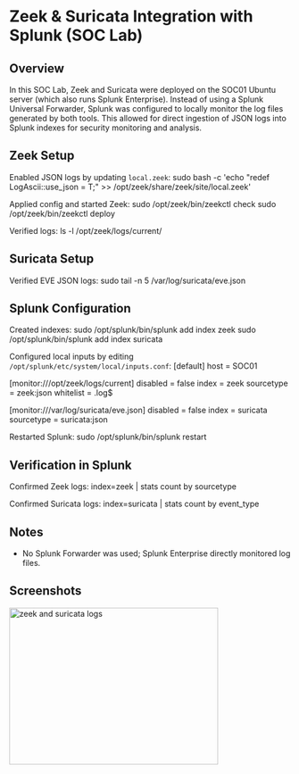 # Zeek & Suricata Integration with Splunk (SOC Lab)

## Overview
In this SOC Lab, Zeek and Suricata were deployed on the SOC01 Ubuntu server (which also runs Splunk Enterprise). Instead of using a Splunk Universal Forwarder, Splunk was configured to locally monitor the log files generated by both tools. This allowed for direct ingestion of JSON logs into Splunk indexes for security monitoring and analysis.

## Zeek Setup
Enabled JSON logs by updating `local.zeek`:
sudo bash -c 'echo "redef LogAscii::use_json = T;" >> /opt/zeek/share/zeek/site/local.zeek'

Applied config and started Zeek:
sudo /opt/zeek/bin/zeekctl check
sudo /opt/zeek/bin/zeekctl deploy

Verified logs:
ls -l /opt/zeek/logs/current/

## Suricata Setup
Verified EVE JSON logs:
sudo tail -n 5 /var/log/suricata/eve.json

## Splunk Configuration
Created indexes:
sudo /opt/splunk/bin/splunk add index zeek
sudo /opt/splunk/bin/splunk add index suricata

Configured local inputs by editing `/opt/splunk/etc/system/local/inputs.conf`:
[default]
host = SOC01

[monitor:///opt/zeek/logs/current]
disabled = false
index = zeek
sourcetype = zeek:json
whitelist = \.log$

[monitor:///var/log/suricata/eve.json]
disabled = false
index = suricata
sourcetype = suricata:json

Restarted Splunk:
sudo /opt/splunk/bin/splunk restart

## Verification in Splunk
Confirmed Zeek logs:
index=zeek | stats count by sourcetype

Confirmed Suricata logs:
index=suricata | stats count by event_type

## Notes
- No Splunk Forwarder was used; Splunk Enterprise directly monitored log files.
## Screenshots

<img width="374" height="281" alt="zeek and suricata logs" src="https://github.com/user-attachments/assets/91b66f1d-169b-46b3-917e-6f5e8f9eea8e" />
